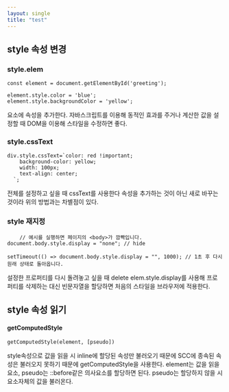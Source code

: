 ```yaml
---
layout: single
title: "test"
---
```

## style 속성 변경

### style.elem

    const element = document.getElementById('greeting');
    
    element.style.color = 'blue';
    element.style.backgroundColor = 'yellow';
	
요소에 속성을 추가한다.
자바스크립트를 이용해 동적인 효과를 주거나 계산한 값을 설정할 때 DOM을 이용해 스타일을 수정하면 좋다.

### style.cssText

    div.style.cssText=`color: red !important;
        background-color: yellow;
        width: 100px;
        text-align: center;
      `;

전체를 설정하고 싶을 때 cssText를 사용한다 속성을 추가하는 것이 아닌 새로 바꾸는 것이라 위의 방법과는 차별점이 있다.

### style 재지정

	    // 예시를 실행하면 페이지의 <body>가 깜빡입니다.
    document.body.style.display = "none"; // hide
    
    setTimeout(() => document.body.style.display = "", 1000); // 1초 후 다시 원래 상태로 돌아옵니다.
	

설정한 프로퍼티를 다시 돌려놓고 싶을 때 delete elem.style.display를 사용해 프로퍼티를 삭제하는 대신 빈문자열을 할당하면 처음의 스타일을 브라우저에 적용한다.

## style 속성 읽기

#### getComputedStyle

    getComputedStyle(element, [pseudo])
	
style속성으로 값을 읽을 시 inline에 할당된 속성만 불러오기 때문에 SCC에 종속된 속성은 불러오지 못하기 때문에 getComputedStyle을 사용한다.
element는 값을 읽을 요소, pseudo는 ::before같은 의사요소를 할당하면 된다. pseudo는 할당하지 않을 시 요소자체의 값을 불러온다.
